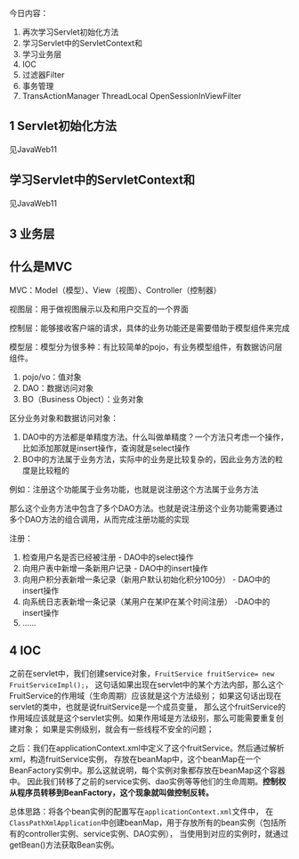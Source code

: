今日内容：
1. 再次学习Servlet初始化方法
2. 学习Servlet中的ServletContext和<context-param>
3. 学习业务层
4. IOC
5. 过滤器Filter
6. 事务管理
7. TransActionManager ThreadLocal  OpenSessionInViewFilter

## 1 Servlet初始化方法
见JavaWeb11
## 学习Servlet中的ServletContext和<context-param>
见JavaWeb11


## 3 业务层
## 什么是MVC

MVC：Model（模型）、View（视图）、Controller（控制器）

视图层：用于做视图展示以及和用户交互的一个界面

控制层：能够接收客户端的请求，具体的业务功能还是需要借助于模型组件来完成

模型层：模型分为很多种：有比较简单的pojo，有业务模型组件，有数据访问层组件。

1. pojo/vo：值对象
2. DAO：数据访问对象
3. BO（Business Object）：业务对象

区分业务对象和数据访问对象：

1. DAO中的方法都是单精度方法。什么叫做单精度？一个方法只考虑一个操作，比如添加那就是insert操作，查询就是select操作
2. BO中的方法属于业务方法，实际中的业务是比较复杂的，因此业务方法的粒度是比较粗的

例如：注册这个功能属于业务功能，也就是说注册这个方法属于业务方法

那么这个业务方法中包含了多个DAO方法。也就是说注册这个业务功能需要通过多个DAO方法的组合调用，从而完成注册功能的实现

注册：

1. 检查用户名是否已经被注册  -  DAO中的select操作
2. 向用户表中新增一条新用户记录  -  DAO中的insert操作
3. 向用户积分表新增一条记录（新用户默认初始化积分100分）  - DAO中的insert操作
4. 向系统日志表新增一条记录（某用户在某IP在某个时间注册） -DAO中的insert操作
5. ......

## 4 IOC
之前在servlet中，我们创建service对象，`FruitService fruitService= new FruitServiceImpl();`，
这句话如果出现在servlet中的某个方法内部，那么这个FruitService的作用域（生命周期）应该就是这个方法级别；
如果这句话出现在servlet的类中，也就是说fruitService是一个成员变量，
那么这个fruitService的作用域应该就是这个servlet实例。如果作用域是方法级别，那么可能需要重复创建对象；
如果是实例级别，就会有一些线程不安全的问题；


之后：我们在applicationContext.xml中定义了这个fruitService。然后通过解析xml，构造fruitService实例，
存放在beanMap中，这个beanMap在一个BeanFactory实例中。那么这就说明，每个实例对象都存放在beanMap这个容器中。
因此我们转移了之前的service实例、dao实例等等他们的生命周期。**控制权从程序员转移到BeanFactory，这个现象就叫做控制反转。**


总体思路：将各个bean实例的配置写在`applicationContext.xml`文件中，
在`ClassPathXmlApplication`中创建beanMap，用于存放所有的bean实例（包括所有的controller实例、service实例、DAO实例），
当使用到对应的实例时，就通过getBean()方法获取Bean实例。
